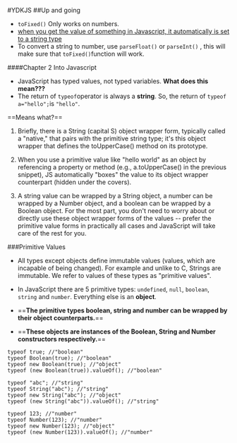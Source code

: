 #YDKJS
##Up and going

* `toFixed()` Only works on numbers.
* [when you get the value of something in Javascript, it automatically is set to a string type](https://stackoverflow.com/questions/14059201/why-does-firebug-say-tofixed-is-not-a-function)
* To convert a string to number, use `parseFloat()` or `parseInt()` , this will make sure that `toFixed()`function will work.


####Chapter 2 Into Javascript
* JavaScript has typed values, not typed variables. **What does this mean???**
* The return of `typeof`operator is always a **string**. So, the return of `typeof a="hello";`is `"hello"`.



==Means what?==

1. Briefly, there is a String (capital S) object wrapper form, typically called a "native," that pairs with the primitive string type; it's this object wrapper that defines the toUpperCase() method on its prototype.

2. When you use a primitive value like "hello world" as an object by referencing a property or method (e.g., a.toUpperCase() in the previous snippet), JS automatically "boxes" the value to its object wrapper counterpart (hidden under the covers).

3. A string value can be wrapped by a String object, a number can be wrapped by a Number object, and a boolean can be wrapped by a Boolean object. For the most part, you don't need to worry about or directly use these object wrapper forms of the values -- prefer the primitive value forms in practically all cases and JavaScript will take care of the rest for you.


###Primitive Values
* All types except objects define immutable values (values, which are incapable of being changed). For example and unlike to C, Strings are immutable. We refer to values of these types as "primitive values".


* In JavaScript there are 5 primitive types: `undefined`, `null`, `boolean`, `string` and `number`. Everything else is an **object**. 
* ==**The primitive types boolean, string and number can be wrapped by their object counterparts.**==
* ==**These objects are instances of the Boolean, String and Number constructors respectively.**==

```
typeof true; //"boolean"
typeof Boolean(true); //"boolean"
typeof new Boolean(true); //"object"
typeof (new Boolean(true)).valueOf(); //"boolean"
 
typeof "abc"; //"string"
typeof String("abc"); //"string"
typeof new String("abc"); //"object"
typeof (new String("abc")).valueOf(); //"string"
 
typeof 123; //"number"
typeof Number(123); //"number"
typeof new Number(123); //"object"
typeof (new Number(123)).valueOf(); //"number"



